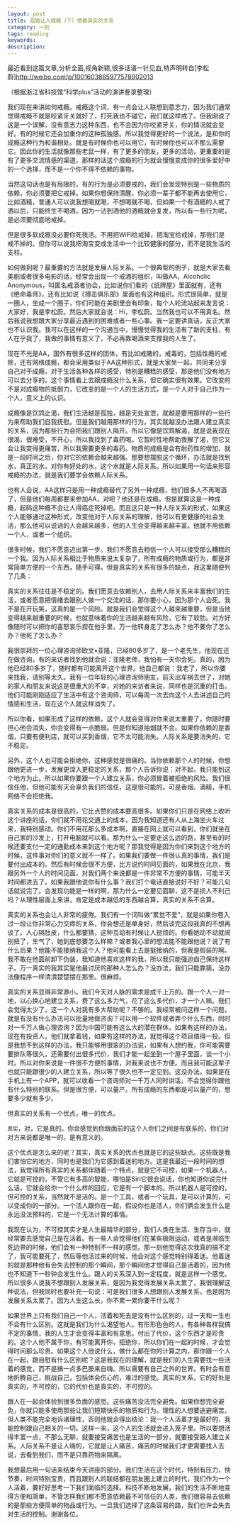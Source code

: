 ```yaml
---
layout: post
title: 孤独让人成瘾（下）依赖真实的关系
category: 一刻
tags: reading
keywords:
description:
---
```


最近看到这篇文章,分析全面,视角新颖,很多话语一针见血,特声明转自[李松蔚]<http://weibo.com/p/1001603885977578902013>

 （根据浙江省科技馆“科学plus”活动的演讲誊录整理）

我们现在来讲如何戒瘾。戒瘾这个词，有一点会让人联想到意志力，因为我们通常觉得戒瘾不就是咬紧牙关就好了，打死我也不碰它，我们就这样戒了。但我刚说了这是一个误解，没有意志力这种东西，也不会因为你咬紧牙关，你的情况就会变好。有的时候它还会加重你的这种孤独感。所以我觉得更好的一个说法，是和你的成瘾这种行为和谐相处。就是有时候你也可以用它，有时候你也可以不那么需要它。因此你的生活就像那些老鼠一样，有了更多的朋友，更多的活动，更重要的是有了更多交流情感的渠道，那样的话这个成瘾的行为就会慢慢变成你的很多爱好中的一个选择，而不是一个你不得不依赖的事物。

当然这句话也是有局限的，有的行为是必须要戒的，我们会发现特别是一些物质的依赖，你必须要把它戒掉。如果你想保持清醒，你必须一辈子都不能再去使用它，比如酒精，普通人可以说我想喝就喝，不想喝就不喝，但如果一个有酒瘾的人戒了酒以后，只能终生不喝酒，因为一沾到酒他的酒瘾就会复发，所以有一些行为呢，是必须要彻底地戒掉。

但是很多软成瘾没必要你死我活。不用把WiFi给戒掉，把淘宝给戒掉，那我们是戒不掉的。但你可以说我把淘宝变成生活中一个比较健康的部分，而不是我生活的支柱。

如何做到呢？最重要的方法就是发展人际关系。一个很典型的例子，就是大家去看美剧或者很多电影的话，经常会出现一个戒酒的组织，叫做AA，Alcoholic Anonymous，叫匿名戒酒者协会，比如说你们看的《纸牌屋》里面就有，还有《绝命毒师》，还有比如说《搏击俱乐部》里面也有这种组织。形式很简单，就是一圈人，坐成一个圈子，你们可能在美剧里会有印象，每个人轮流站起来发言说：大家好，我是李松蔚。然后大家就会说：Hi，李松蔚。当然我也可以不用真名。然后我说我想跟大家分享最近遇到的困难或者一些心事。我一定要讲真话，反正大家也不认识我。我可以在这样的一个沟通当中，慢慢觉得我的生活有了新的支柱，有人在乎我了，我做的事情有意义了，不必再靠喝酒来支撑我的人生了。

现在不光是AA，国外有很多这样的团体，有比如戒赌的，戒毒的，包括性瘾的戒除，还有网络成瘾，都会采用类似于AA这种形式，就是大家坐一起，共同来分享自己对于成瘾，对于生活各种各样的感受，特别是糟糕的感受，那是他们没有地方可以去分享的。这个事情看上去跟成瘾没什么关系，但它确实很有效果。它改变的不是对成瘾物的抵御力，它改变的是一个人的生活方式，是一个人对于自己作为一个人，意义上的认识。

成瘾像是饮鸩止渴，我们生活越是孤独，越是无处宣泄，就越是要用那样的一些行为来帮助我们自我抚慰。但是我们越用那样的行为，其实就越没办法跟人建立真实的关系，因为那些行为会把我们跟别人隔开。所以它像是饮鸩解渴，就是说我现在很渴，很难受，不开心，所以我找到了毒药喝。它暂时性地帮助我解了渴，但它又会让我变得更痛苦，所以我需要更多的毒药。物质的成瘾是会有耐药性的增加，就是一段时间之后，你对它的依赖会越来越强。那要想摆脱这个循环，办法就是找到水，真正的水，对你有好处的水，这个水就是人际关系。所以如果用一句话来形容戒瘾的办法，就是我们要学会依赖人际关系。

也有人会说，AA这样只是用一种成瘾替代了另外一种成瘾，他们很多人不再喝酒了，但是他们每周都要来参加AA，对吧？他还是在成瘾。但是就算这是一种成瘾，起码这种瘾不会让人得癌症死掉吧。而且这只是一种人际关系的形式，如果这个人能够通过这种形式，改变他对于人际关系的理解，他可以有更健康的社会生活，那么他可以说话的人会越来越多，他的人生会变得越来越丰富。他就不用依赖一个人，或者一个组织。

很多时候，我们不愿意迈出第一步。我们不愿意去相信一个人可以接受那么糟糕的一个我。因为人际关系相比于物质来说太复杂了，所有成瘾的物质或行为，都是非常简单方便的一个东西，随手可得。但是真实的关系有很多的缺点，我这里随便列了几条：

真实的关系往往是不稳定的。我们愿意去依赖别人，去用人际关系来丰富我们的生活，或者愿意把情绪去跟别人做一个交流的话，那你要小心，因为那个人会死。我不是在开玩笑，这真的是一个风险。就是我们会觉得这个人越来越重要，但是当他变得越来越重要的时候，也就意味着你的生活越来越有风险，它有了软肋。对方好像随时可以把你的喜怒哀乐捏在他手里，万一他转身走了怎么办？他不要你了怎么办？他死了怎么办？

我很崇拜的一位心理咨询师欧文•亚隆，已经80多岁了，是一个老先生，他现在还在做咨询，有的来访者找到他就会说：亚隆老师，我怕有一天你会死。真的，因为他已经80多岁了，随时都有可能离开这个世界。他自己都说：我老了，所以你要来找我，请别等太久。我有一位年轻的心理咨询师朋友，前天出车祸去世了，对她的家人和朋友来说这是很重大的不幸，对她的来访者来说，同样也是沉重的打击。他们可能刚刚适应了生活中有这个咨询师，可以每周一次去向这个人去讲述自己的情感和生活，现在这个人就这样消失了。

所以你看，如果形成了这样的依赖，这个人就会变得对你来说太重要了，你随时要担心他会消失，你会变得有一点脆弱。但是你知道抽烟就不会。如果你依赖的是香烟，只要有便利店，就可以买到香烟，它不太可能消失。人际关系是要消失的，它不稳定。

另外，这个人也可能会拒绝你，这种感觉是很痛的。当你依赖那个人的时候，你想跟他更进一步，发展更深入更稳定的关系，那个人告诉你说：对不起，我只能到这个地方为止。所以如果你要跟一个人建立关系，你必须冒着被拒绝的风险。我们很信任他，但他可能有天会辜负我们的信任，这是很可能的。可是香烟、酒精，手机网络不会拒绝我。

真实关系的成本是很高的，它比点赞的成本要高很多。如果你们只是在网络上收听这个讲座的话，你们就不用花交通上的成本，因为我知道还有人从上海坐火车过来，我特别感动。你们不用花那么多成本啊，直接在网上就可以看到，你们就坐在自己家的沙发上，打开电脑就可以看。那为什么一定要走这么远的路，甚至有的时候还要支付一定的通勤成本来到这个地方呢？那我觉得是因为你们来到这个地方的时候，这件事对你们的意义就不一样了。如果我们要做一件很认真的事情，我们是要付出成本的。然后有时候会很不方便，比方说约时间见面的，如果我在北京，我跟另外一个人约时间见面，对我们两个来说都是一件非常不方便的事情，可能半天时间都进去了。如果我跟他说你有什么事？我们打个电话直接说好不好？可能几句话就说完了。会发现功能是一样的啊，那为什么一定要见面聊，这不是损人不利己吗？从理性层面上来讲，肯定是成本越低的东西越合算，真实的关系不合算。

真实的关系也会让人非常的疲倦。我们有一个词叫做“累觉不爱”，就是如果你卷入过一段让你非常心力交瘁的关系，你会想还是单身好，然后谈完这段我真的不想再谈了。人心隔肚皮，什么都要猜，这种互动有时候让人挺烦的。你看她动不动就闹别扭了，生气了，她到底想要怎么样嘛？或者我心里的想法能不能跟他说？说了有什么后果？他能不能接纳我这个人？他可能看上去是挺接纳的，但我是假装的啊。我不敢在他面前卸下伪装，我知道他喜欢这样的我，所以我只能强迫自己保持这样子。万一真实的我其实是他最讨厌的那种人怎么办？没办法，我们只能靠猜，没办法像程序一样清清楚楚摆在那里。很麻烦。

真实的关系显得非常渺小。我们今天对人脉的需求是成千上万的。跟一个人一对一地，以心换心地建立关系，费了这么多力气，花了这么多代价，才一个人嘛。我们会觉得太少了，这一个人对我有多大帮助呢？不够的。我经常被问这样一个问题，就是有没有什么办法可以批量地做咨询？可以用一个软件或者弄个什么东西，同时对一千万人做心理咨询？因为中国可能有这么大的潜在群体。如果有这样的办法，现在有投资人，他们就拿着钱，如果有这样的办法，就觉得这个项目值得一投。但是我想不到这样的办法，我只能够用很笨的办法说，如果有人想约我，你可能需要要排队等很久，还需要付出很多代价，我们才能一起坐到一个屋子里面，谈一个小时。所以对你来说是一件很不方便的事情，对我来说也不方便。而且我可能这辈子也就只能跟很少的人建立关系，所以等了很久也不一定见到。这没办法。如果是在手机上有一个APP，就可以收看一个咨询师对一千万人同时讲话，不会觉得你跟他有什么特别的联系。但是很方便，可以量产。所有成瘾的东西都是可以量产的，想要多少就有多少。

但真实的关系有一个优点，唯一的优点。

```真实```，对，它是真的。你会感觉到你跟面前的这个人你们之间是有联系的，你们对对方来说都是唯一的，是有意义的。

这个优点是怎么来的呢？其实，真实关系的优点也就是它的这些缺点。这些既是我们害怕它的地方，同时也是我们为它感到着迷的地方。这是我最近一段时间的想法，我觉得所有真实的关系都伴随着一个特点，就是它不可控，如果一个机器人，它就是可控的，不管它有多高的智能，哪怕是Siri它很会说话，你也知道你说完什么话，它就会给你一个什么样的回应，它是有一个脚本的。所以机器人是可控的，但可控的关系，当然就不是活的。是一个工具，或者一个玩具，是可以计算的，可以变成你的一部分。一个活人跟你在一起，假设你也是活人，你们俩会发生什么是永远没法预料的，它是一个无法计算的事情。

我现在认为，不可控其实才是人生最精华的部分，我们人类在生活、生存当中，就经常要去感觉自己是在活着。有一些人会觉得他们在某些极限运动，或者是濒临生死边界的时候，他们会有一种特别不一样的感觉。那一刻他觉得这次我真的搞不定了，我可能要死了，然后等他活过来的时候，他会对这个感觉特别得着迷。他着迷的就是那种他有会失去控制的那个瞬间，那个瞬间他才觉得自己是活着的，因为他也不知道下一秒钟会发生什么。跟人的关系深入到一定程度，就是这样一个感觉。所以很多人说我不想跟别人发展关系，是因为我觉得发展关系太累了，我很理解这种说法，但我同时也要补充一句说：可是我们很多人想跟别人发展关系，也是因为发展关系太累了。因为人生这么长，你不累一累你要干什么呢？

如果世界上只有我们自己一个人，活着和死去是没有什么区别的，过一天和一生也不会有什么区别。这就是我们为什么渴望他人。有形形色色的人，有各种各样我搞不定的事情，我的人生才会变得丰富和有意思。付出了代价，这个东西才是珍贵的。这个人他不属于你，有可能离开你，拒绝你，所以你们在一起的时候，才会觉得时间那么珍贵。如果这个人他说什么，做什么都在你的计算之内，那你跟一个人在一起，跟自慰有什么区别呢？这是我现在的理解，就是我们的人生需要找一些活着的感觉，而不是搞一点多巴胺来自嗨。所以需要有自己之外的世界。有时会有意地折腾自己，挑战自己，包括体会伤心的，难过的感觉。真实的关系，它的好处是真实的，不可控的，它的代价也是真实的，不可控的。

跟人在一起会体验到很多负面的感觉。这些痛苦没法完全避免。如果你想完全避免，你就只能多使用那些让我们短期快乐的物质和行为。理性的人想要逃避痛苦。但人类不能完全地诉诸理性，否则他就会得出结论：我一个人活着才是最好的，我能控制跟自己相关的一切。这样一来，这个人的生活就会进入笼子里。所以要想活得丰富一点，不那么无聊，就要接受痛苦也是生活的一部分，就要接受跟人建立关系。人际关系不是让人嗨的，它就是让人痛苦，痛苦的时候我们才更需要找人去说，去看到我们，而不是只靠药物来隔离。

我想最后用一句话来结束今天讲座的部分。我们生活在这个时代，特别有压力，快节奏，时间特别宝贵，而且跟别人的联结都在朋友圈上建立的时代，我们作为一个人活着，要好好思考一下我们面临的选择。科技不断地发展，我们的生活不断地变得方便和简单，不管怎样我们都不愿意依赖最不可信任的人类，我们很容易去依赖的是那些方便简单的物品或行为。一旦我们选择了这条容易的路，我们也许会失去对生活的控制。谢谢各位。

